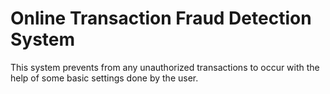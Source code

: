 # Online Transaction Fraud Detection System

This system prevents from any unauthorized transactions to occur with the help of some basic settings done by the user.
